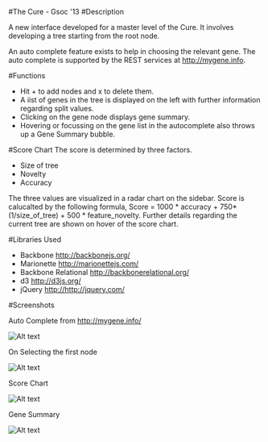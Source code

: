 #The Cure - Gsoc '13
#Description

A new interface developed for a master level of the Cure. It involves developing a tree starting from the root node. 

An auto complete feature exists to help in choosing the relevant gene. The auto complete is supported by the REST services at <http://mygene.info>. 

#Functions
 - Hit + to add nodes and x to delete them.
 - A iist of genes in the tree is displayed on the left with further information regarding split values. 
 - Clicking on the gene node displays gene summary.
 - Hovering or focussing on the gene list in the autocomplete also throws up a Gene Summary bubble.

#Score Chart
The score is determined by three factors.

 - Size of tree
 - Novelty
 - Accuracy

The three values are visualized in a radar chart on the sidebar. 
Score is calucalted by the following formula,
Score = 1000 * accuracy + 750* (1/size_of_tree) + 500 * feature_novelty.
Further details regarding the current tree are shown on hover of the score chart.

#Libraries Used
- Backbone <http://backbonejs.org/>
- Marionette <http://marionettejs.com/>
- Backbone Relational <http://backbonerelational.org/>
- d3 <http://d3js.org/>
- jQuery <http://http://jquery.com/>


#Screenshots

Auto Complete from <http://mygene.info/> 

![Alt text](http://gkarthik.net/ss/Skywalker130920215152.png "Auto Complete") 

On Selecting the first node

![Alt text](http://gkarthik.net/ss/Skywalker130920215247.png "First Node Rendered") 

Score Chart

![Alt text](http://gkarthik.net/ss/Skywalker130920215338.png "Score Chart") 

Gene Summary

![Alt text](http://gkarthik.net/ss/Skywalker130920215440.png "Gene Summary") 



